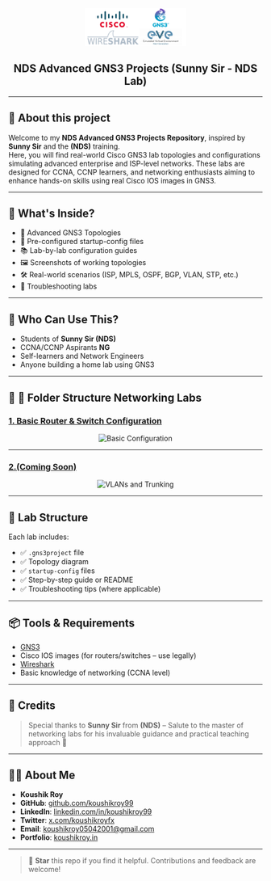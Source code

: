 <p align="center">
    <img src="./assets/nds-logo.png" alt="Logo" width="200">
</p>

<h2 align="center">NDS Advanced GNS3 Projects (Sunny Sir - NDS Lab)</h2>

---

## 📝 About this project

Welcome to my **NDS Advanced GNS3 Projects Repository**, inspired by **Sunny Sir** and the **(NDS)** training.  
Here, you will find real-world Cisco GNS3 lab topologies and configurations simulating advanced enterprise and ISP-level networks. These labs are designed for CCNA, CCNP learners, and networking enthusiasts aiming to enhance hands-on skills using real Cisco IOS images in GNS3.

---

## 🧠 What's Inside?

- 🔧 Advanced GNS3 Topologies
- 📜 Pre-configured startup-config files
- 📚 Lab-by-lab configuration guides
- 🖼️ Screenshots of working topologies
- 🛠️ Real-world scenarios (ISP, MPLS, OSPF, BGP, VLAN, STP, etc.)
- 🧪 Troubleshooting labs

---

## 🚀 Who Can Use This?

- Students of **Sunny Sir (NDS)**
- CCNA/CCNP Aspirants **NG**
- Self-learners and Network Engineers
- Anyone building a home lab using GNS3

---

## 🚀 📁 Folder Structure Networking Labs

### [1. Basic Router & Switch Configuration](./Lab01-Basic-Config)

<p align="center">
    <img src="./assets/lab01.png" alt="Basic Configuration">
</p>

---

### [2.(Coming Soon)](./Lab02-VLAN-Trunking)

<p align="center">
    <img src="./assets/lab02.png" alt="VLANs and Trunking">
</p>

---

## 🧾 Lab Structure

Each lab includes:

- ✅ `.gns3project` file
- ✅ Topology diagram
- ✅ `startup-config` files
- ✅ Step-by-step guide or README
- ✅ Troubleshooting tips (where applicable)

---

## 📦 Tools & Requirements

- [GNS3](https://www.gns3.com/)
- Cisco IOS images (for routers/switches – use legally)
- [Wireshark](https://www.wireshark.org/)
- Basic knowledge of networking (CCNA level)

---

## 🙌 Credits

> Special thanks to **Sunny Sir** from **(NDS)** – Salute to the master of networking labs
> for his invaluable guidance and practical teaching approach 🙏

---

## 👨‍💻 About Me

- **Koushik Roy**  
- **GitHub**: [github.com/koushikroy99](https://github.com/koushikroy99)  
- **LinkedIn**: [linkedin.com/in/koushikroy99](https://www.linkedin.com/in/koushikroy99/)  
- **Twitter**: [x.com/koushikroyfx](https://x.com/koushikroyfx)  
- **Email**: koushikroy05042001@gmail.com  
- **Portfolio**: [koushikroy.in](https://www.koushikroy.in/)  

---

> 🔔 **Star** this repo if you find it helpful. Contributions and feedback are welcome!
